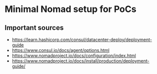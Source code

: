 # Minimal Nomad setup for PoCs

## Important sources
- https://learn.hashicorp.com/consul/datacenter-deploy/deployment-guide
- https://www.consul.io/docs/agent/options.html
- https://www.nomadproject.io/docs/configuration/index.html
- https://www.nomadproject.io/docs/install/production/deployment-guide/
